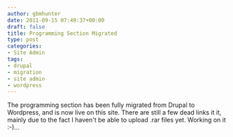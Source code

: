 ```yaml
---
author: gbmhunter
date: 2011-09-15 07:49:37+00:00
draft: false
title: Programming Section Migrated
type: post
categories:
- Site Admin
tags:
- drupal
- migration
- site admin
- wordpress
---
```


The programming section has been fully migrated from Drupal to Wordpress, and is now live on this site. There are still a few dead links it it, mainly due to the fact I haven't be able to upload .rar files yet. Working on it :-)...
